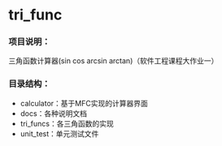 # tri_func

### 项目说明：

三角函数计算器(sin cos arcsin arctan)（软件工程课程大作业一）

### 目录结构：

- calculator：基于MFC实现的计算器界面
- docs：各种说明文档
- tri_funcs：各三角函数的实现
- unit_test：单元测试文件